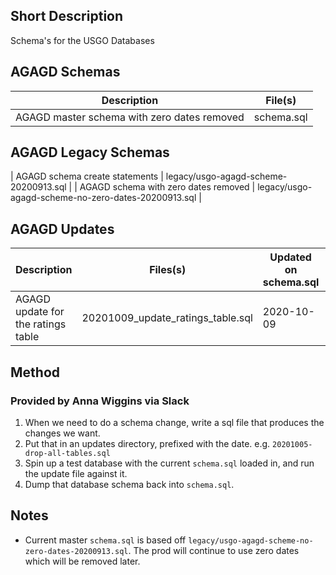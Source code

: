 ## Short Description

Schema's for the USGO Databases

## AGAGD Schemas

| Description                 | File(s) |
| --------------------------- | ------- |
| AGAGD master schema with zero dates removed | schema.sql |

## AGAGD Legacy Schemas
| AGAGD schema create statements | legacy/usgo-agagd-scheme-20200913.sql |
| AGAGD schema with zero dates removed | legacy/usgo-agagd-scheme-no-zero-dates-20200913.sql |

## AGAGD Updates

| Description | Files(s) | Updated on schema.sql | Updated on Prodution | Updated on Test |
| ----------- | -------- | ------------------------ | -------------------- | --------------- |
| AGAGD update for the ratings table | 20201009_update_ratings_table.sql | 2020-10-09 | no | 2020-10-12 |

## Method 
### Provided by Anna Wiggins via Slack

1) When we need to do a schema change, write a sql file that produces the changes we want. 
2) Put that in an updates directory, prefixed with the date. e.g. `20201005-drop-all-tables.sql`
3) Spin up a test database with the current `schema.sql` loaded in, and run the update file against it.
4) Dump that database schema back into `schema.sql`.

## Notes
* Current master `schema.sql` is based off `legacy/usgo-agagd-scheme-no-zero-dates-20200913.sql`. The prod will continue to use zero dates which will be removed later.
